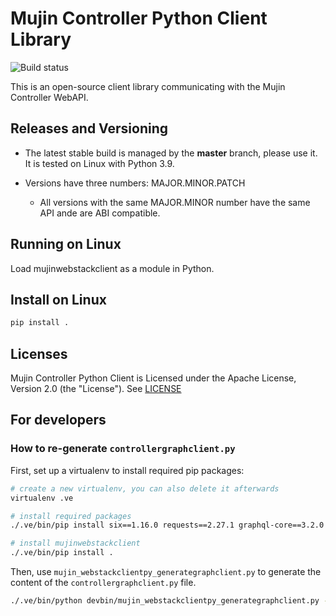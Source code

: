 # Mujin Controller Python Client Library

![Build status](https://github.com/mujin/mujinwebstackclientpy/actions/workflows/python.yml/badge.svg)

This is an open-source client library communicating with the Mujin Controller WebAPI.


## Releases and Versioning

- The latest stable build is managed by the **master** branch, please use it. It is tested on Linux with Python 3.9.

- Versions have three numbers: MAJOR.MINOR.PATCH
  
  - All versions with the same MAJOR.MINOR number have the same API ande are ABI compatible.


## Running on Linux

Load mujinwebstackclient as a module in Python.


## Install on Linux

```bash
pip install .
```

## Licenses

Mujin Controller Python Client is Licensed under the Apache License, Version 2.0 (the "License"). See [LICENSE](LICENSE)

## For developers

### How to re-generate `controllergraphclient.py`

First, set up a virtualenv to install required pip packages:

```bash
# create a new virtualenv, you can also delete it afterwards
virtualenv .ve

# install required packages
./.ve/bin/pip install six==1.16.0 requests==2.27.1 graphql-core==3.2.0 typing_extensions==4.2.0

# install mujinwebstackclient
./.ve/bin/pip install .
```

Then, use `mujin_webstackclientpy_generategraphclient.py` to generate the content of the `controllergraphclient.py` file.

```bash
./.ve/bin/python devbin/mujin_webstackclientpy_generategraphclient.py --url http://controller123 > python/mujinwebstackclient/controllergraphclient.py
````
